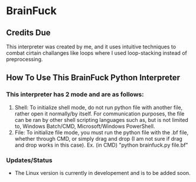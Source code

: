 # BrainFuck
## Credits Due
This interpreter was created by me, and it uses intuitive techniques to combat cirtain challanges like loops where I used loop-stacking instead of preprocessing.

## How To Use This BrainFuck Python Interpreter

### This interpreter has 2 mode and are as follows:
1. Shell: To initialize shell mode, do not run python file with another file, rather open it normally/by itself. For communication purposes, the file can be ran by other shell scripting languages such as, but is not limited to, Windows Batch/CMD, Microsoft/Windows PowerShell.
2. File: To initialize file mode, you must run the python file with the .bf file, whether through CMD, or simply drag and drop (I am not sure if drag and drop works in this case). Ex. (in CMD) "python brainfuck.py file.bf"

### Updates/Status
- The Linux version is currently in developement and is to be added soon.
